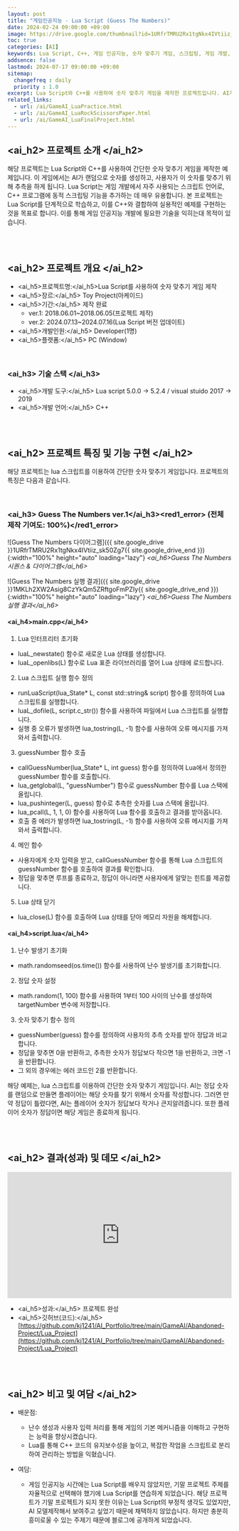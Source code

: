 ```yaml
---
layout: post
title: "게임인공지능 - Lua Script (Guess The Numbers)"
date: 2024-02-24 09:00:00 +09:00
image: https://drive.google.com/thumbnail?id=1URfrTMRU2Rx1tgNkx4IVtiiz_sk50Zg7
toc: true
categories: [AI]
keywords: Lua Script, C++, 게임 인공지능, 숫자 맞추기 게임, 스크립팅, 게임 개발, 프로그래밍 연습, AI, 스크립트 언어, Lua for C++, 인공지능 프로젝트
addsence: false
lastmod: 2024-07-17 09:00:00 +09:00
sitemap:
  changefreq : daily
  priority : 1.0
excerpt: Lua Script와 C++를 사용하여 숫자 맞추기 게임을 제작한 프로젝트입니다. AI가 랜덤 숫자를 생성하고, 사용자가 이를 맞추는 과정을 통해 동적 스크립팅과 게임 메커니즘을 학습할 수 있습니다.
related_links:
  - url: /ai/GameAI_LuaPractice.html
  - url: /ai/GameAI_LuaRockScissorsPaper.html
  - url: /ai/GameAI_LuaFinalProject.html
---
```


## <ai_h2> 프로젝트 소개 </ai_h2>

해당 프로젝트는 Lua Script와 C++를 사용하여 간단한 숫자 맞추기 게임을 제작한 예제입니다. 이 게임에서는 AI가 랜덤으로 숫자를 생성하고, 사용자가 이 숫자를 맞추기 위해 추측을 하게 됩니다. Lua Script는 게임 개발에서 자주 사용되는 스크립트 언어로, C++ 프로그램에 동적 스크립팅 기능을 추가하는 데 매우 유용합니다. 본 프로젝트는 Lua Script를 단계적으로 학습하고, 이를 C++와 결합하여 실용적인 예제를 구현하는 것을 목표로 합니다. 이를 통해 게임 인공지능 개발에 필요한 기술을 익히는대 목적이 있습니다.

<br>
<br>

## <ai_h2> 프로젝트 개요 </ai_h2>

- <span><ai_h5>프로젝트명:</ai_h5>Lua Script를 사용하여 숫자 맞추기 게임 제작 </span>
- <span><ai_h5>장르:</ai_h5> Toy Project(아케이드)</span>
- <span><ai_h5>기간:</ai_h5> 제작 완료</span>
    - ver.1: 2018.06.01~2018.06.05(프로젝트 제작)
    - ver.2: 2024.07.13~2024.07.16(Lua Script 버전 업데이트)
- <span><ai_h5>개발인원:</ai_h5> Developer(1명)</span>
- <span><ai_h5>플랫폼:</ai_h5> PC (Window)</span>

<br>

### <ai_h3> 기술 스택 </ai_h3>

- <span><ai_h5>개발 도구:</ai_h5> Lua script 5.0.0 → 5.2.4 / visual stuido 2017 → 2019 </span>
- <span><ai_h5>개발 언어:</ai_h5> C++ </span>

<br>
<br>

## <ai_h2> 프로젝트 특징 및 기능 구현 </ai_h2>

해당 프로젝트는 lua 스크립트를 이용하여 간단한 숫자 맞추기 게임입니다. 프로젝트의 특징은 다음과 같습니다.

<br>

### <ai_h3> Guess The Numbers ver.1</ai_h3><red1_error> (전체 제작 기여도: 100%)</red1_error>

![Guess The Numbers 다이어그램]({{ site.google_drive }}1URfrTMRU2Rx1tgNkx4IVtiiz_sk50Zg7{{ site.google_drive_end }}){:width="100%" height="auto" loading="lazy"}
*<ai_h6>Guess The Numbers 시퀀스 & 다이어그램</ai_h6>* 

![Guess The Numbers 실행 결과]({{ site.google_drive }}1MKLh2XW2Asig8CzYkQm5ZRftgoFmPZIy{{ site.google_drive_end }}){:width="100%" height="auto" loading="lazy"}
*<ai_h6>Guess The Numbers 실행 결과</ai_h6>* 

#### <ai_h4>main.cpp</ai_h4>

1. Lua 인터프리터 초기화
  - luaL_newstate() 함수로 새로운 Lua 상태를 생성합니다.
  - luaL_openlibs(L) 함수로 Lua 표준 라이브러리를 열어 Lua 상태에 로드합니다.

2. Lua 스크립트 실행 함수 정의
  - runLuaScript(lua_State* L, const std::string& script) 함수를 정의하여 Lua 스크립트를 실행합니다.
  - luaL_dofile(L, script.c_str()) 함수를 사용하여 파일에서 Lua 스크립트를 실행합니다.
  - 실행 중 오류가 발생하면 lua_tostring(L, -1) 함수를 사용하여 오류 메시지를 가져와서 출력합니다.

3. guessNumber 함수 호출
  - callGuessNumber(lua_State* L, int guess) 함수를 정의하여 Lua에서 정의한 guessNumber 함수를 호출합니다.
  - lua_getglobal(L, "guessNumber") 함수로 guessNumber 함수를 Lua 스택에 올립니다.
  - lua_pushinteger(L, guess) 함수로 추측한 숫자를 Lua 스택에 올립니다.
  - lua_pcall(L, 1, 1, 0) 함수를 사용하여 Lua 함수를 호출하고 결과를 받아옵니다.
  - 호출 중 에러가 발생하면 lua_tostring(L, -1) 함수를 사용하여 오류 메시지를 가져와서 출력합니다.

4. 메인 함수
  - 사용자에게 숫자 입력을 받고, callGuessNumber 함수를 통해 Lua 스크립트의 guessNumber 함수를 호출하여 결과를 확인합니다.
  - 정답을 맞추면 루프를 종료하고, 정답이 아니라면 사용자에게 알맞는 힌트를 제공합니다.

5. Lua 상태 닫기
  - lua_close(L) 함수를 호출하여 Lua 상태를 닫아 메모리 자원을 해제합니다.

#### <ai_h4>script.lua</ai_h4>

1. 난수 발생기 초기화
  - math.randomseed(os.time()) 함수를 사용하여 난수 발생기를 초기화합니다.

2. 정답 숫자 설정
  - math.random(1, 100) 함수를 사용하여 1부터 100 사이의 난수를 생성하여 targetNumber 변수에 저장합니다.

3. 숫자 맞추기 함수 정의
  - guessNumber(guess) 함수를 정의하여 사용자의 추측 숫자를 받아 정답과 비교합니다.
  - 정답을 맞추면 0을 반환하고, 추측한 숫자가 정답보다 작으면 1을 반환하고, 크면 -1을 반환합니다.
  - 그 외의 경우에는 에러 코드인 2를 반환합니다.

해당 예제는, lua 스크립트를 이용하여 간단한 숫자 맞추기 게임입니다. AI는 정답 숫자를 랜덤으로 만들면 플레이어는 해당 숫자를 찾기 위해서 숫자를 작성합니다. 그러면 만약 정답이 틀렸다면, AI는 플레이어 숫자가 정답보다 작거나 큰지알려줍니다. 또한 플레이어 숫자가 정답이면 해당 게임은 종료하게 됩니다.

<br>
<br>

## <ai_h2> 결과(성과) 및 데모 </ai_h2>

<iframe width="100%" style="aspect-ratio:16/9" src="https://www.youtube.com/embed/bWMnEyWWUSA" title="Guess The Numbers Game - Lua Script and C++ AI Project" frameborder="0" allow="accelerometer; autoplay; clipboard-write; encrypted-media; gyroscope; picture-in-picture; web-share" referrerpolicy="strict-origin-when-cross-origin" allowfullscreen></iframe>

- <span><ai_h5>성과:</ai_h5> 프로젝트 완성 </span>
- <span><ai_h5>깃허브(코드):</ai_h5> [https://github.com/kj1241/AI_Portfolio/tree/main/GameAI/Abandoned-Project/Lua_Project](https://github.com/kj1241/AI_Portfolio/tree/main/GameAI/Abandoned-Project/Lua_Project)</span>

<br>
<br>

## <ai_h2> 비고 및 여담 </ai_h2>

- 배운점:
  - 난수 생성과 사용자 입력 처리를 통해 게임의 기본 메커니즘을 이해하고 구현하는 능력을 향상시켰습니다.
  - Lua를 통해 C++ 코드의 유지보수성을 높이고, 복잡한 작업을 스크립트로 분리하여 관리하는 방법을 익혔습니다.
    
- 여담:
  - 게임 인공지능 시간에는 Lua Script를 배우지 않았지만, 기말 프로젝트 주제를 자율적으로 선택해야 했기에 Lua Script를 연습하게 되었습니다. 해당 프로젝트가 기말 프로젝트가 되지 못한 이유는 Lua Script의 부정적 생각도 있었지만, AI 모델제작해서 보여주고 싶었기 때문에 채택하지 않았습니다. 하지만 충분히 흥미로울 수 있는 주제기 때문에 블로그에 공개하게 되었습니다.